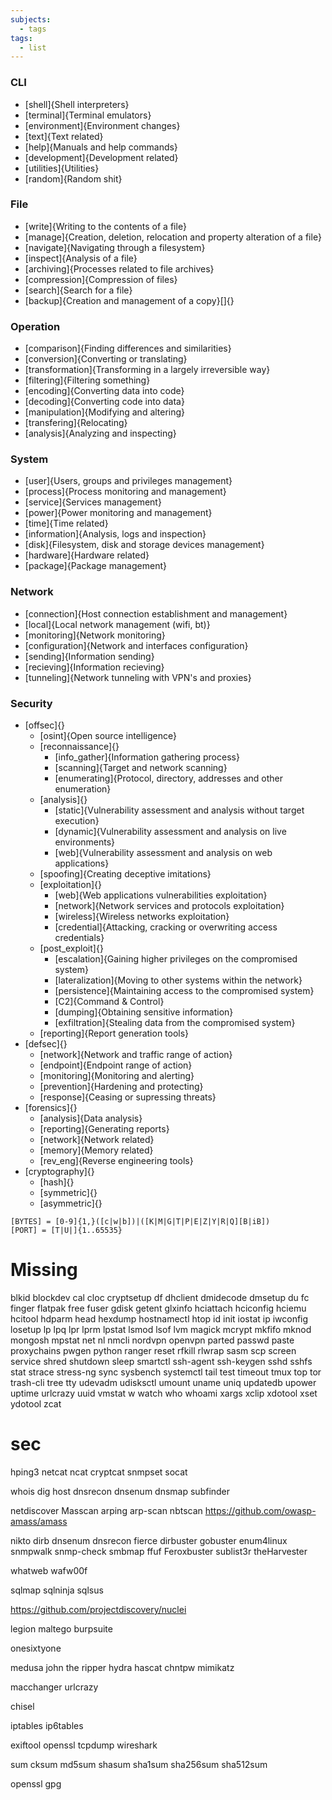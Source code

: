 ```yaml
---
subjects:
  - tags
tags:
  - list
---
```


### CLI
- [shell]{Shell interpreters}
- [terminal]{Terminal emulators}
- [environment]{Environment changes}
- [text]{Text related}
- [help]{Manuals and help commands}
- [development]{Development related}
- [utilities]{Utilities}
- [random]{Random shit}

### File
- [write]{Writing to the contents of a file}
- [manage]{Creation, deletion, relocation and property alteration of a file}
- [navigate]{Navigating through a filesystem}
- [inspect]{Analysis of a file}
- [archiving]{Processes related to file archives}
- [compression]{Compression of files}
- [search]{Search for a file}
- [backup]{Creation and management of a copy}[]{}

### Operation
- [comparison]{Finding differences and similarities}
- [conversion]{Converting or translating}
- [transformation]{Transforming in a largely irreversible way}
- [filtering]{Filtering something}
- [encoding]{Converting data into code}
- [decoding]{Converting code into data}
- [manipulation]{Modifying and altering}
- [transfering]{Relocating}
- [analysis]{Analyzing and inspecting}

### System
- [user]{Users, groups and privileges management}
- [process]{Process monitoring and management}
- [service]{Services management}
- [power]{Power monitoring and management}
- [time]{Time related}
- [information]{Analysis, logs and inspection}
- [disk]{Filesystem, disk and storage devices management}
- [hardware]{Hardware related}
- [package]{Package management}

### Network
- [connection]{Host connection establishment and management}
- [local]{Local network management (wifi, bt)}
- [monitoring]{Network monitoring}
- [configuration]{Network and interfaces configuration}
- [sending]{Information sending}
- [recieving]{Information recieving}
- [tunneling]{Network tunneling with VPN's and proxies}

### Security
- [offsec]{}
	- [osint]{Open source intelligence}
	- [reconnaissance]{}
		- [info_gather]{Information gathering process}
		- [scanning]{Target and network scanning}
		- [enumerating]{Protocol, directory, addresses and other enumeration}
	- [analysis]{}
		- [static]{Vulnerability assessment and analysis without target execution}
		- [dynamic]{Vulnerability assessment and analysis on live environments}
		- [web]{Vulnerability assessment and analysis on web applications}
	- [spoofing]{Creating deceptive imitations}
	- [exploitation]{}
		- [web]{Web applications vulnerabilities exploitation}
		- [network]{Network services and protocols exploitation}
		- [wireless]{Wireless networks exploitation}
		- [credential]{Attacking, cracking or overwriting access credentials}
	- [post_exploit]{}
		- [escalation]{Gaining higher privileges on the compromised system}
		- [lateralization]{Moving to other systems within the network}
		- [persistence]{Maintaining access to the compromised system}
		- [C2]{Command & Control}
		- [dumping]{Obtaining sensitive information}
		- [exfiltration]{Stealing data from the compromised system}
	- [reporting]{Report generation tools}
- [defsec]{}
	- [network]{Network and traffic range of action}
	- [endpoint]{Endpoint range of action}
	- [monitoring]{Monitoring and alerting}
	- [prevention]{Hardening and protecting}
	- [response]{Ceasing or supressing threats}
- [forensics]{}
	- [analysis]{Data analysis}
	- [reporting]{Generating reports}
	- [network]{Network related}
	- [memory]{Memory related}
	- [rev_eng]{Reverse engineering tools}
- [cryptography]{}
	- [hash]{}
	- [symmetric]{}
	- [asymmetric]{}

```
[BYTES] = [0-9]{1,}([c|w|b])|([K|M|G|T|P|E|Z|Y|R|Q][B|iB])
[PORT] = [T|U|]{1..65535}
```

# Missing

blkid
blockdev
cal
cloc
cryptsetup
df
dhclient
dmidecode
dmsetup
du
fc
finger
flatpak
free
fuser
gdisk
getent
glxinfo
hciattach
hciconfig
hciemu
hcitool
hdparm
head
hexdump
hostnamectl
htop
id
init
iostat
ip
iwconfig
losetup
lp
lpq
lpr
lprm
lpstat
lsmod
lsof
lvm
magick
mcrypt
mkfifo
mknod
mongosh
mpstat
net
nl
nmcli
nordvpn
openvpn
parted
passwd
paste
proxychains
pwgen
python
ranger
reset
rfkill
rlwrap
sasm
scp
screen
service
shred
shutdown
sleep
smartctl
ssh-agent
ssh-keygen
sshd
sshfs
stat
strace
stress-ng
sync
sysbench
systemctl
tail
test
timeout
tmux
top
tor
trash-cli
tree
tty
udevadm
udisksctl
umount
uname
uniq
updatedb
upower
uptime
urlcrazy
uuid
vmstat
w
watch
who
whoami
xargs
xclip
xdotool
xset
ydotool
zcat


# sec
hping3
netcat
ncat
cryptcat
snmpset
socat

whois
dig
host
dnsrecon
dnsenum
dnsmap
subfinder

netdiscover
Masscan
arping
arp-scan
nbtscan
https://github.com/owasp-amass/amass

nikto
dirb
dnsenum
dnsrecon
fierce
dirbuster
gobuster
enum4linux
snmpwalk
snmp-check
smbmap
ffuf
Feroxbuster
sublist3r
theHarvester

whatweb
wafw00f

sqlmap
sqlninja
sqlsus

https://github.com/projectdiscovery/nuclei

legion
maltego
burpsuite

onesixtyone

medusa
john the ripper
hydra
hascat
chntpw
mimikatz

macchanger
urlcrazy

chisel

iptables
ip6tables


exiftool
openssl
tcpdump
wireshark


sum
cksum
md5sum
shasum
sha1sum
sha256sum
sha512sum

openssl
gpg